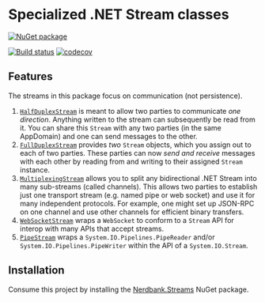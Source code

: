 Specialized .NET Stream classes
=========================

[![NuGet package](https://img.shields.io/nuget/v/Nerdbank.Streams.svg)](https://nuget.org/packages/Nerdbank.Streams)

[![Build status](https://ci.appveyor.com/api/projects/status/849r1unf4tnjbpy8?svg=true)](https://ci.appveyor.com/project/AArnott/nerdbank-fullduplexstream)
[![codecov](https://codecov.io/gh/AArnott/Nerdbank.Streams/branch/master/graph/badge.svg)](https://codecov.io/gh/AArnott/Nerdbank.Streams)

## Features

The streams in this package focus on communication (not persistence).

1. [`HalfDuplexStream`](doc/HalfDuplexStream.md) is meant to allow two parties to communicate *one direction*.
   Anything written to the stream can subsequently be read from it. You can share this `Stream`
   with any two parties (in the same AppDomain) and one can send messages to the other.
2. [`FullDuplexStream`](doc/FullDuplexStream.md) provides *two* `Stream` objects, which you
   assign out to each of two parties. These parties can now *send and receive* messages
   with each other by reading from and writing to their assigned `Stream` instance.
3. [`MultiplexingStream`](doc/MultiplexingStream.md) allows you to split any bidirectional
   .NET Stream into many sub-streams (called channels). This allows two parties to establish
   just one transport stream (e.g. named pipe or web socket) and use it for many independent
   protocols. For example, one might set up JSON-RPC on one channel and use other channels for
   efficient binary transfers.
4. [`WebSocketStream`](doc/WebSocketStream.md) wraps a `WebSocket` to conform to a `Stream`
   API for interop with many APIs that accept streams.
5. [`PipeStream`](doc/PipeStream.md) wraps a `System.IO.Pipelines.PipeReader` and/or
   `System.IO.Pipelines.PipeWriter` within the API of a `System.IO.Stream`.

## Installation

Consume this project by installing the [Nerdbank.Streams][1] NuGet package.

[1]: https://nuget.org/packages/Nerdbank.Streams

